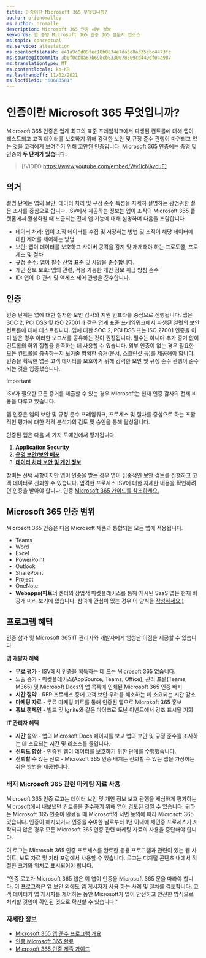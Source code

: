 ```yaml
---
title: 인증이란 Microsoft 365 무엇입니까?
author: orionomalley
ms.author: oromalle
description: Microsoft 365 인증 세부 정보
keywords: 앱 증명 Microsoft 365 인증 365 설문지 앱소스
ms.topic: conceptual
ms.service: attestation
ms.openlocfilehash: e41a9c0d09fec10b0034e7da5e8a335cbc4473fc
ms.sourcegitcommit: 3b0f0cb0a67b69bcb6330078509cd449df04a987
ms.translationtype: MT
ms.contentlocale: ko-KR
ms.lasthandoff: 11/02/2021
ms.locfileid: "60683581"
---
```

# <a name="what-is-microsoft-365-certification"></a>인증이란 Microsoft 365 무엇입니까?

Microsoft 365 인증은 업계 최고의 표준 프레임워크에서 파생된 컨트롤에 대해 앱이 테스트되고 고객 데이터를 보호하기 위해 강력한 보안 및 규정 준수 관행이 마련되고 있는 것을 고객에게 보여주기 위해 고안된 인증입니다. Microsoft 365 인증에는 증명 및 인증의 **두 단계가** **있습니다.**

>[!VIDEO https://www.youtube.com/embed/Wv1lcNAycuE]


## <a name="attestation"></a>의거

설명 단계는 앱의 보안, 데이터 처리 및 규정 준수 특성을 자세히 설명하는 광범위한 설문 조사를 중심으로 합니다. ISV에서 제공하는 정보는 앱이 조직의 Microsoft 365 플랫폼에서 활성화될 때 노출되는 전체 앱 기능에 대해 설명하며 다음을 포함합니다.

- 데이터 처리: 앱이 조직 데이터를 수집 및 저장하는 방법 및 조직이 해당 데이터에 대한 제어를 제어하는 방법
- 보안: 앱이 데이터를 보호하고 사이버 공격을 감지 및 재개해야 하는 프로토콜, 프로세스 및 절차
- 규정 준수: 앱이 필수 산업 표준 및 사양을 준수합니다.
- 개인 정보 보호: 앱의 관련, 적용 가능한 개인 정보 취급 방침 준수
- ID: 앱이 ID 관리 및 액세스 제어 관행을 준수합니다.


## <a name="certification"></a>인증

인증 단계는 앱에 대한 철저한 보안 감사와 지원 인프라를 중심으로 진행됩니다. 앱은 SOC 2, PCI DSS 및 ISO 27001과 같은 업계 표준 프레임워크에서 파생된 일련의 보안 컨트롤에 대해 테스트됩니다. 앱에 대한 SOC 2, PCI DSS 또는 ISO 27001 인증을 이미 받은 경우 이러한 보고서를 공유하는 것이 권장됩니다. 필수는 아니며 추가 증거 없이 컨트롤의 하위 집합을 충족하는 데 사용할 수 있습니다. 외부 인증이 없는 경우 필요한 모든 컨트롤을 충족하는지 보여줄 명확한 증거(문서, 스크린샷 등)를 제공해야 합니다. 인증을 획득한 앱은 고객 데이터를 보호하기 위해 강력한 보안 및 규정 준수 관행이 준수되는 것을 입증했습니다. 

> [!IMPORTANT]
> ISV가 필요한 모든 증거를 제출할 수 있는 경우 Microsoft는 현재 인증 감사의 전체 비용을 다루고 있습니다.

앱 인증은 앱의 보안 및 규정 준수 프레임워크, 프로세스 및 절차를 중심으로 하는 포괄적인 평가에 대한 적격 분석가의 검토 및 승인을 통해 달성됩니다. 

인증된 앱은 다음 세 가지 도메인에서 평가됩니다.
1.  [**Application Security**]( https://docs.microsoft.com/en-us/microsoft-365-app-certification/docs/certification-submission-guide#application-security)
1.  [**운영 보안/보안 배포**]( https://docs.microsoft.com/en-us/microsoft-365-app-certification/docs/certification-submission-guide#operational-security)
1.  [**데이터 처리 보안 및 개인 정보**]( https://docs.microsoft.com/en-us/microsoft-365-app-certification/docs/certification-submission-guide#data-handling-security-and-privacy)

참여는 선택 사항이지만 앱이 인증을 받는 경우 앱이 집중적인 보안 검토를 진행하고 고객 데이터로 신뢰할 수 있습니다. 엄격한 프로세스 ISV에 대한 자세한 내용을 확인하려면 인증을 받아야 합니다. 인증 [Microsoft 365 가이드를 참조하세요.](https://docs.microsoft.com/microsoft-365-app-certification/docs/certification-submission-guide)

## <a name="microsoft-365-certification-scope"></a>Microsoft 365 인증 범위

Microsoft 365 인증은 다음 Microsoft 제품과 통합되는 모든 앱에 적용됩니다.
- Teams
- Word
- Excel
- PowerPoint
- Outlook
- SharePoint
- Project
- OneNote
- **Webapps(파트너** 센터의 상업적 마켓플레이스를 통해 게시된 SaaS 앱은 현재 비공개 미리 보기에 있습니다. 참여에 관심이 있는 경우 이 양식을 [작성하세요.)](https://customervoice.microsoft.com/Pages/ResponsePage.aspx?id=v4j5cvGGr0GRqy180BHbR4cf3qxCU_RNtqjCSalFdSFUNDMzTVJKR0wzTEJRSFJVSk9OQUlOV0RJSyQlQCN0PWcu)

## <a name="program-benefits"></a>프로그램 혜택
인증 참가 및 Microsoft 365 IT 관리자와 개발자에게 엄청난 이점을 제공할 수 있습니다.

**앱 개발자 혜택**
-   **무료 평가** - ISV에서 인증을 획득하는 데 드는 Microsoft 365 없습니다.
-    노출 증가 - 마켓플레이스(AppSource, Teams, Office), 관리 포털(Teams, M365) 및 Microsoft Docs의 앱 목록에 인쇄된 Microsoft 365 인증 배지
-   **시간 절약** - RFP 프로세스 중에 고객 보안 우려를 해소하는 데 소요되는 시간 감소 
- **마케팅 자료** - 무료 마케팅 키트를 통해 인증된 앱으로 Microsoft 365 홍보
- **홍보 캠페인** - 빌드 및 Ignite와 같은 마이크로 도난 이벤트에서 강조 표시될 기회

**IT 관리자 혜택**
- **시간** 절약 - 앱의 Microsoft Docs 페이지를 보고 앱의 보안 및 규정 준수를 조사하는 데 소요되는 시간 및 리소스를 줄입니다. 
-   **신뢰도 향상** - 인증된 앱이 데이터를 보호하기 위한 단계를 수행했습니다. 
-   **신뢰할 수** 있는 신호 - Microsoft 365 인증 배지는 신뢰할 수 있는 앱을 가장하는 쉬운 방법을 제공합니다.


### <a name="using-the-microsoft-365-badge-and-associated-marketing-materials"></a>배지 Microsoft 365 관련 마케팅 자료 사용
Microsoft 365 인증 로고는 데이터 보안 및 개인 정보 보호 관행을 세심하게 평가하는 Microsoft에서 내보냈던 컨트롤을 준수하기 위해 앱이 검토된 것일 수 있습니다. 귀하는 Microsoft 365 인증이 완료될 때 Microsoft의 서면 동의에 따라 Microsoft 365 있습니다. 인증이 해지되거나 인증을 수여한 날로부터 1년 이내에 재인증 프로세스가 시작되지 않은 경우 모든 Microsoft 365 인증 관련 마케팅 자료의 사용을 중단해야 합니다. 

이 로고는 Microsoft 365 인증 프로세스를 완료한 응용 프로그램과 관련이 있는 웹 사이트, 보도 자료 및 기타 포럼에서 사용할 수 있습니다. 로고는 디지털 콘텐츠 내에서 적절한 크기와 위치로 표시되어야 합니다. 

"인증 로고가 Microsoft 365 앱은 이 앱이 인증을 Microsoft 365 문을 따라야 합니다. 이 프로그램은 앱 보안 외에도 앱 게시자가 사용 하는 사례 및 절차를 검토합니다. 고객 데이터가 앱 게시자를 제어하는 동안 Microsoft가 앱이 안전하고 안전한 방식으로 처리할 것임이 확인된 것으로 확신할 수 있습니다."


### <a name="learn-more"></a>자세한 정보
* [Microsoft 365 앱 준수 프로그램 개요](~/overview.md)  
* [인증 Microsoft 365 완료](~/docs/certification.md)  
* [Microsoft 365 인증 제출 가이드](~/docs/certification-submission-guide.md)

